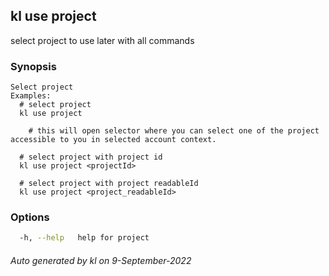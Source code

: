 ## kl use project

select project to use later with all commands

### Synopsis

```
Select project
Examples:
  # select project
  kl use project

	# this will open selector where you can select one of the project accessible to you in selected account context.

  # select project with project id
  kl use project <projectId>

  # select project with project readableId
  kl use project <project_readableId>

```

### Options

```bash
  -h, --help   help for project
```



###### Auto generated by kl on 9-September-2022

